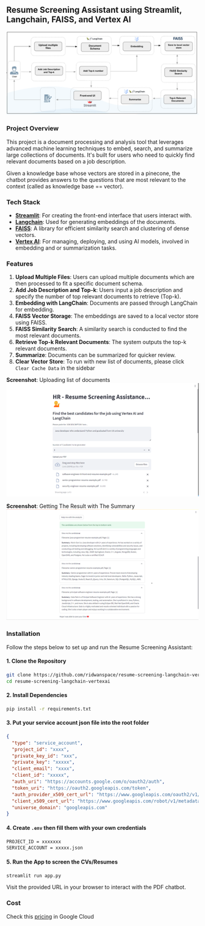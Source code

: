 ## Resume Screening Assistant using Streamlit, Langchain, FAISS, and Vertex AI

![Assistant](./assets/screenshot.png)

### Project Overview
This project is a document processing and analysis tool that leverages advanced machine learning techniques to embed, search, and summarize large collections of documents. It's built for users who need to quickly find relevant documents based on a job description.

Given a knowledge base whose vectors are stored in a pinecone, the chatbot provides answers to the questions that are most relevant to the context (called as knowledge base == vector).

### Tech Stack

- [**Streamlit**](https://streamlit.io/): For creating the front-end interface that users interact with.
- [**Langchain**](https://python.langchain.com/docs/get_started/introduction): Used for generating embeddings of the documents.
- [**FAISS**](https://faiss.ai/index.html): A library for efficient similarity search and clustering of dense vectors.
- [**Vertex AI**](https://cloud.google.com/vertex-ai?hl=en): For managing, deploying, and using AI models, involved in embedding and or summarization tasks.

### Features
1. **Upload Multiple Files**: Users can upload multiple documents which are then processed to fit a specific document schema.
2. **Add Job Description and Top-k**: Users input a job description and specify the number of top relevant documents to retrieve (Top-k).
3. **Embedding with LangChain**: Documents are passed through LangChain for embedding.
4. **FAISS Vector Storage**: The embeddings are saved to a local vector store using FAISS.
5. **FAISS Similarity Search**: A similarity search is conducted to find the most relevant documents.
6. **Retrieve Top-k Relevant Documents**: The system outputs the top-k relevant documents.
7. **Summarize**: Documents can be summarized for quicker review.
8. **Clear Vector Store**: To run with new list of documents, please click `Clear Cache Data` in the sidebar

**Screenshot**: Uploading list of documents
![Screenshot2](./assets/screenshot2.png)

**Screenshot**: Getting The Result with The Summary
![Screenshot2](./assets/screenshot3.png)

### Installation
Follow the steps below to set up and run the Resume Screening Assistant:

#### 1. Clone the Repository

```bash
git clone https://github.com/ridwanspace/resume-screening-langchain-vertexai.git
cd resume-screening-langchain-vertexai
```

#### 2. Install Dependencies
```bash
pip install -r requirements.txt
```

#### 3. Put your service account json file into the root folder
```json
{
  "type": "service_account",
  "project_id": "xxxx",
  "private_key_id": "xxx",
  "private_key": "xxxxx",
  "client_email": "xxxx",
  "client_id": "xxxxx",
  "auth_uri": "https://accounts.google.com/o/oauth2/auth",
  "token_uri": "https://oauth2.googleapis.com/token",
  "auth_provider_x509_cert_url": "https://www.googleapis.com/oauth2/v1/certs",
  "client_x509_cert_url": "https://www.googleapis.com/robot/v1/metadata/x509/xxxxxxxxxxx.iam.gserviceaccount.com",
  "universe_domain": "googleapis.com"
}
```

#### 4. Create `.env` then fill them with your own credentials
```bash
PROJECT_ID = xxxxxxx
SERVICE_ACCOUNT = xxxxx.json
```

#### 5. Run the App to screen the CVs/Resumes
```bash
streamlit run app.py
```
Visit the provided URL in your browser to interact with the PDF chatbot.


### Cost
Check this [pricing](https://cloud.google.com/vertex-ai/pricing#generative_ai_models) in Google Cloud

